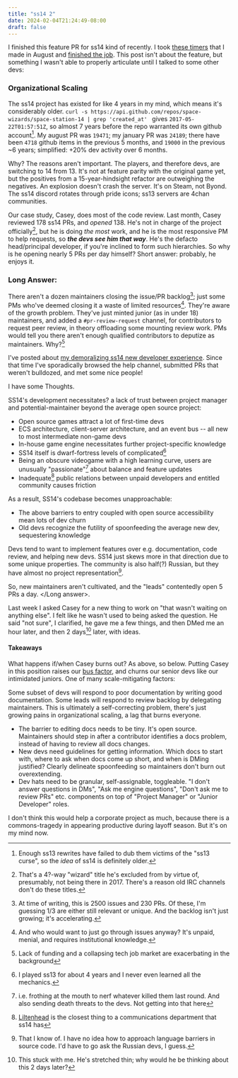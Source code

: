 ```yaml
---
title: "ss14 2"
date: 2024-02-04T21:24:49-08:00
draft: false
---
```


I finished this feature PR for ss14 kind of recently. I took [these timers](https://github.com/space-wizards/space-station-14/pull/19471) that I made in August and [finished the job](https://github.com/space-wizards/space-station-14/pull/24189). This post isn't about the feature, but something I wasn't able to properly articulate until I talked to some other devs:

### Organizational Scaling

The ss14 project has existed for like 4 years in my mind, which means it's considerably older. `curl -s https://api.github.com/repos/space-wizards/space-station-14 | grep 'created_at' ` gives `2017-05-22T01:57:51Z`, so almost 7 years before the repo warranted its own github account[^3]. My august PR was `19471`; my january PR was `24189`; there have been `4718` github items in the previous 5 months, and `19000` in the previous ~6 years; simplified: +20% dev activity over 6 months.

Why? The reasons aren't important. The players, and therefore devs, are switching to 14 from 13. It's not at feature parity with the original game yet, but the positives from a 15-year-hindsight refactor are outweighing the negatives. An explosion doesn't crash the server. It's on Steam, not Byond. The ss14 discord rotates through pride icons; ss13 servers are 4chan communities.

Our case study, Casey, does most of the code review. Last month, Casey reviewed 178 ss14 PRs, and *opened* 138. He's not in charge of the project officially[^1], but he is doing *the most* work, and he is the most responsive PM to help requests, so ***the devs see him that way***. He's the defacto head/principal developer, if you're inclined to form such hierarchies. So why is he opening nearly 5 PRs per day himself? Short answer: probably, he enjoys it.

### Long Answer:

There aren't a dozen maintainers closing the issue/PR backlog[^2]; just some PMs who've deemed closing it a waste of limited resources[^8]. They're aware of the growth problem. They've just minted junior (as in under 18) maintainers, and added a `#pr-review-request` channel, for contributors to request peer review, in theory offloading some mounting review work. PMs would tell you there aren't enough qualified contributors to deputize as maintainers. Why?[^7]

I've posted about [my demoralizing ss14 new developer experience](https://quatl.ooo/posts/ss14/). Since that time I've sporadically browsed the help channel, submitted PRs that weren't bulldozed, and met some nice people!

I have some Thoughts.

SS14's development necessitates? a lack of trust between project manager and potential-maintainer beyond the average open source project:
- Open source games attract a lot of first-time devs
- ECS architecture, client-server architecture, and an event bus -- all new to most intermediate non-game devs
- In-house game engine necessitates further project-specific knowledge
- SS14 itself is dwarf-fortress levels of complicated[^5]
- Being an obscure videogame with a high learning curve, users are unusually "passionate"[^9] about balance and feature updates
- Inadequate[^4] public relations between unpaid developers and entitled community causes friction

As a result, SS14's codebase becomes unapproachable:
- The above barriers to entry coupled with open source accessibility mean lots of dev churn
- Old devs recognize the futility of spoonfeeding the average new dev, sequestering knowledge

Devs tend to want to implement features over e.g. documentation, code review, and helping new devs. SS14 just skews more in that direction due to some unique properties. The community is also half(?) Russian, but they have almost no project representation[^6].

So, new maintainers aren't cultivated, and the "leads" contentedly open 5 PRs a day. </Long answer>.

Last week I asked Casey for a new thing to work on "that wasn't waiting on anything else". I felt like he wasn't used to being asked the question. He said "not sure", I clarified, he gave me a few things, and then DMed me an hour later, and then 2 days[^10] later, with ideas.

#### Takeaways

What happens if/when Casey burns out? As above, so below. Putting Casey in this position raises our [bus factor](https://en.wikipedia.org/wiki/Bus_factor), and churns our senior devs like our intimidated juniors. One of many scale-mitigating factors:

Some subset of devs will respond to poor documentation by writing good documentation. Some leads will respond to review backlog by delegating maintainers. This is ultimately a self-correcting problem, there's just growing pains in organizational scaling, a lag that burns everyone.

- The barrier to editing docs needs to be tiny. It's open source. Maintainers should step in after a contributor identifies a docs problem, instead of having to review all docs changes.
- New devs need guidelines for getting information. Which docs to start with, where to ask when docs come up short, and when is DMing justified? Clearly delineate spoonfeeding so maintainers don't burn out overextending.
- Dev hats need to be granular, self-assignable, toggleable. "I don't answer questions in DMs", "Ask me engine questions", "Don't ask me to review PRs" etc. components on top of "Project Manager" or "Junior Developer" roles.

I don't think this would help a corporate project as much, because there is a commons-tragedy in appearing productive during layoff season. But it's on my mind now.



[^1]: That's a 4?-way "wizard" title he's excluded from by virtue of, presumably, not being there in 2017. There's a reason old IRC channels don't do these titles.

[^2]: At time of writing, this is 2500 issues and 230 PRs. Of these, I'm guessing 1/3 are either still relevant or unique. And the backlog isn't just growing; it's accelerating.

[^3]: Enough ss13 rewrites have failed to dub them victims of the "ss13 curse", so the *idea* of ss14 is definitely older.

[^4]: [Liltenhead](https://www.youtube.com/@Liltenhead) is the closest thing to a communications department that ss14 has

[^5]: I played ss13 for about 4 years and I never even learned all the mechanics.

[^6]: That I know of. I have no idea how to approach language barriers in source code. I'd have to go ask the Russian devs, I guess.

[^7]: Lack of funding and a collapsing tech job market are exacerbating in the background

[^8]: And who would want to just go through issues anyway? It's unpaid, menial, and requires institutional knowledge.

[^9]: i.e. frothing at the mouth to nerf whatever killed them last round. And also sending death threats to the devs. Not getting into that here

[^10]: This stuck with me. He's stretched thin; why would he be thinking about this 2 days later?